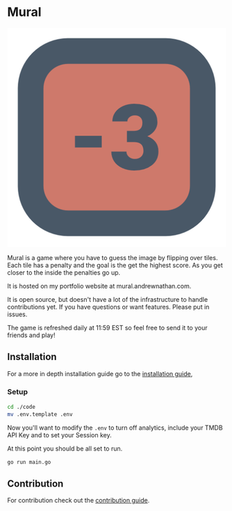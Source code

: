# Mural

![Mural](assets/mural.png)

Mural is a game where you have to guess the image by flipping over tiles. Each tile has a penalty and the goal is the get the highest score. As you get closer to the inside the penalties go up.

It is hosted on my portfolio website at mural.andrewnathan.com.

It is open source, but doesn't have a lot of the infrastructure to handle contributions yet. If you have questions or want features. Please put in issues.

The game is refreshed daily at 11:59 EST so feel free to send it to your friends and play!

## Installation

For a more in depth installation guide go to the [installation guide](/docs/getting-started/installation.md),

### Setup

```bash
cd ./code
mv .env.template .env
```

Now you'll want to modify the `.env` to turn off analytics, include your TMDB API Key and to set your Session key.

At this point you should be all set to run.

```bash
go run main.go
```

## Contribution

For contribution check out the [contribution guide](/docs/getting-started/contribution.md).
